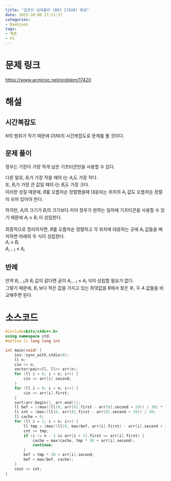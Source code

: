 ```yaml
---
title: "깊콘이 넘쳐흘러 (BOJ 17420) 해설"
date: 2025-10-08 17:21:17
categories:
- Baekjoon
tags:
- 백준
- PS
---
```

# 문제 링크
https://www.acmicpc.net/problem/17420

# 해설
## 시간복잡도
$N$의 범위가 작기 때문에 $O(N)$의 시간복잡도로 문제를 풀 것이다.

## 문제 풀이
정우는 기한이 가장 적게 남은 기프티콘만을 사용할 수 있다.

다른 말로, $B_i$가 가장 작을 때의 $i$는 $A_i$도 가장 작다.
\
또, $B_i$가 가장 큰 값일 때의 $i$는 $B_i$도 가장 크다.
\
이러한 성질 때문에, $B$를 오름차순 정렬했을때 대응되는 위치의 $A_i$ 
값도 오름차순 정렬이 되어 있어야 한다.

하지만, $A_i$의 크기가 $B_i$의 크기보다 커야 정우가 원하는 일자에 기프티콘을
사용할 수 있기 때문에 $A_i$ ≥ $B_i$ 이 성립한다.

최종적으로 정리하자면, $B$를 오름차순 정렬하고 각 위치에 대응하는 곳에 $A_i$ 값들을 배치하면
아래의 두 식이 성립한다.
\
$A_i$ ≥ $B_i$
\
$A_{i - 1}$ ≤ $A_i$

## 반례
만약 $B_{i - 1}$과 $B_i$ 값이 같다면 굳이 $A_{i - 1}$ ≤ $A_i$ 식이 성립할 필요가 없다.
\
그렇기 때문에, $B_i$ 보다 작은 값을 가지고 있는 최댓값을 $B$에서 찾은 후, 두 $A$ 값들을 비교해주면 된다.

# 소스코드
``` c++
#include<bits/stdc++.h>
using namespace std;
#define ll long long int

int main(void) {
    ios::sync_with_stdio(0);
    ll n;
    cin >> n;
    vector<pair<ll, ll>> arr(n);
    for (ll i = 0; i < n; i++) {
        cin >> arr[i].second;
    }
    for (ll i = 0; i < n; i++) {
        cin >> arr[i].first;
    }
    sort(arr.begin(), arr.end());
    ll bef = ((max((ll)0, arr[0].first - arr[0].second + 29)) / 30) * 30 + arr[0].second;
    ll cnt = (max((ll)0, arr[0].first - arr[0].second + 29)) / 30;
    ll cache = 0;
    for (ll i = 1; i < n; i++) {
        ll tmp = (max((ll)0, max(bef, arr[i].first) - arr[i].second + 29)) / 30;
        cnt += tmp;
        if (i != n - 1 && arr[i + 1].first == arr[i].first) {
            cache = max(cache, tmp * 30 + arr[i].second);
            continue;
        }
        bef = tmp * 30 + arr[i].second;
        bef = max(bef, cache);
    }
    cout << cnt;
}
```
